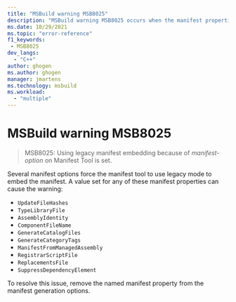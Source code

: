 ```yaml
---
title: "MSBuild warning MSB8025"
description: "MSBuild warning MSB8025 occurs when the manifest properties must use legacy mode embedding."
ms.date: 10/29/2021
ms.topic: "error-reference"
f1_keywords:
 - MSB8025
dev_langs:
  - "C++"
author: ghogen
ms.author: ghogen
manager: jmartens
ms.technology: msbuild
ms.workload:
  - "multiple"
---
```

# MSBuild warning MSB8025

> MSB8025: Using legacy manifest embedding because of *manifest-option* on Manifest Tool is set.

Several manifest options force the manifest tool to use legacy mode to embed the manifest. A value set for any of these manifest properties can cause the warning:

- `UpdateFileHashes`
- `TypeLibraryFile`
- `AssemblyIdentity`
- `ComponentFileName`
- `GenerateCatalogFiles`
- `GenerateCategoryTags`
- `ManifestFromManagedAssembly`
- `RegistrarScriptFile`
- `ReplacementsFile`
- `SuppressDependencyElement`

To resolve this issue, remove the named manifest property from the manifest generation options.
